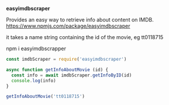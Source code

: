 **easyimdbscraper**

Provides an easy way to retrieve info about content on IMDB.
https://www.npmjs.com/package/easyimdbscraper

it takes a name string containing the id of the movie, eg tt0118715

npm i easyimdbscrapper

```js
const imdbScraper = require('easyimdbscraper')

async function getInfoAboutMovie (id) {
  const info = await imdbScraper.getInfoByID(id)
  console.log(info)
}

getInfoAboutMovie('tt0118715')
```